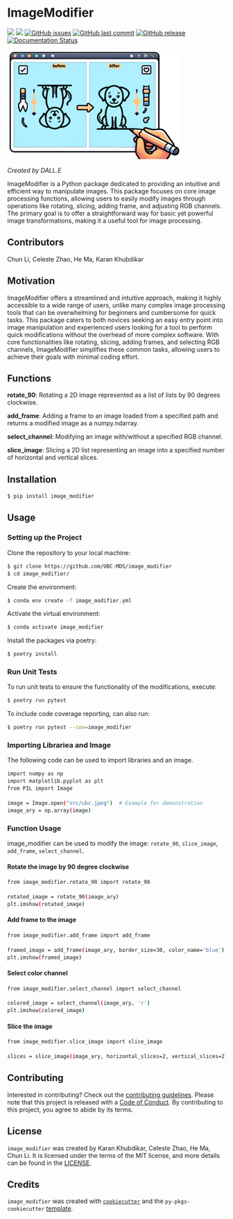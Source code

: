 # ImageModifier

[![](https://img.shields.io/badge/language-Python-blue.svg)](https://www.python.org/downloads/release/python-360/)
[![](https://img.shields.io/badge/License-MIT-green.svg)](https://opensource.org/licenses/MIT)
[![GitHub issues](https://img.shields.io/github/issues/UBC-MDS/image_modifier.svg)](https://github.com/UBC-MDS/image_modifier/issues)
[![GitHub last commit](https://img.shields.io/github/last-commit/UBC-MDS/image_modifier.svg)](https://github.com/UBC-MDS/image_modifier/commits/main)
[![GitHub release](https://img.shields.io/github/release/UBC-MDS/image_modifier.svg)](https://github.com/UBC-MDS/image_modifier/releases)
[![Documentation Status](https://readthedocs.org/projects/image-modifier/badge/?version=latest)](https://image-modifier.readthedocs.io/en/latest/?badge=latest)

![Created by DALL·E](docs/logo.png?raw=true)

*Created by DALL.E*

ImageModifier is a Python package dedicated to providing an intuitive and efficient way to manipulate images. This package focuses on core image processing functions, allowing users to easily modify images through operations like rotating, slicing, adding frame, and adjusting RGB channels. The primary goal is to offer a straightforward way for basic yet powerful image transformations, making it a useful tool for image processing.

## Contributors

Chun Li, Celeste Zhao, He Ma, Karan Khubdikar

## Motivation

ImageModifier offers a streamlined and intuitive approach, making it highly accessible to a wide range of users, unlike many complex image processing tools that can be overwhelming for beginners and cumbersome for quick tasks. This package caters to both novices seeking an easy entry point into image manipulation and experienced users looking for a tool to perform quick modifications without the overhead of more complex software. With core functionalities like rotating, slicing, adding frames, and selecting RGB channels, ImageModifier simplifies these common tasks, allowing users to achieve their goals with minimal coding effort.

## Functions

**rotate_90**: Rotating a 2D image represented as a list of lists by 90 degrees clockwise.

**add_frame**: Adding a frame to an image loaded from a specified path and returns a modified image as a numpy.ndarray.

**select_channel**: Modifying an image with/without a specified RGB channel.

**slice_image**: Slicing a 2D list representing an image into a specified number of horizontal and vertical slices.

## Installation

```bash
$ pip install image_modifier
```

## Usage


### Setting up the Project

Clone the repository to your local machine:

```bash
$ git clone https://github.com/UBC-MDS/image_modifier
$ cd image_modifier/
```

Create the environment:

```bash
$ conda env create -f image_modifier.yml
```

Activate the virtual environment:

```bash
$ conda activate image_modifier
```

Install the packages via poetry:

```bash
$ poetry install
```

### Run Unit Tests

To run unit tests to ensure the functionality of the modifications, execute:

```bash
$ poetry run pytest
```

To include code coverage reporting, can also run:

```bash
$ poetry run pytest --cov=image_modifier
```

### **Importing Librariea and Image**

The following code can be used to import libraries and an image.

```bash
import numpy as np
import matplotlib.pyplot as plt
from PIL import Image

image = Image.open("src/ubc.jpeg")  # Example for demonstration
image_ary = np.array(image)
```

### **Function Usage**

image_modifier can be used to modify the image: `rotate_90`, `slice_image`, `add_frame`, `select_channel`. 

#### **Rotate the image by 90 degree clockwise**

```bash
from image_modifier.rotate_90 import rotate_90

rotated_image = rotate_90(image_ary)
plt.imshow(rotated_image)
```

#### **Add frame to the image**

```bash
from image_modifier.add_frame import add_frame

framed_image = add_frame(image_ary, border_size=30, color_name='blue')
plt.imshow(framed_image)
```

#### **Select color channel**

```bash
from image_modifier.select_channel import select_channel

colored_image = select_channel(image_ary, 'r')
plt.imshow(colored_image)
```

#### **Slice the image**

```bash
from image_modifier.slice_image import slice_image

slices = slice_image(image_ary, horizontal_slices=2, vertical_slices=2)
```

## Contributing

Interested in contributing? Check out the [contributing guidelines](CONTRIBUTING.md). Please note that this project is released with a [Code of Conduct](CONDUCT.md). By contributing to this project, you agree to abide by its terms.

## License

`image_modifier` was created by Karan Khubdikar, Celeste Zhao, He Ma, Chun Li. It is licensed under the terms of the MIT license, and more details can be found in the [LICENSE](LICENSE).

## Credits

`image_modifier` was created with [`cookiecutter`](https://cookiecutter.readthedocs.io/en/latest/) and the `py-pkgs-cookiecutter` [template](https://github.com/py-pkgs/py-pkgs-cookiecutter).
